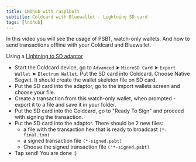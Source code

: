 ```yaml
---
title: LNDhub with raspibolt
subtitle: Coldcard with Bluewallet - Lightning SD card
tags: [lndhub]
---
```



In this video you will see the usage of PSBT, watch-only wallets. And how to send transactions offline with your Coldcard and Bluewallet.

Using a [Lightning to SD adaptor](https://www.apple.com/shop/product/MJYT2AM/A/lightning-to-sd-card-camera-reader)

- Start the Coldcard device, go to `Advanced` ➤ `MicroSD Card` ➤ `Export Wallet` ➤ `Electrum Wallet`. Put the SD card into Coldcard. Choose Native Segwit. It should create the wallet skeleton file on SD card.
- Put the SD card into the adaptor, go to the import wallets screen and choose your file.
- Create a transaction from this watch-only wallet, when prompted - export it to a file and save it in your folder.
- Put the SD card into the Coldcard, go to "Ready To Sign" and proceed with signing the transaction.
- Put the SD card into the adaptor. There should be 2 new files: 
	- a file with the transaction hex that is ready to broadcast 
```(*-final.txn)```
	- a signed transaction file 
```(*-signed.psbt)```
	- Choose the signed transaction file 
```('*-signed.psbt)```
- Tap send! You are done :)